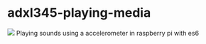 # adxl345-playing-media
[<img src="https://img.shields.io/badge/Node.js-4.x%20through%207.x-brightgreen.svg">](https://nodejs.org)
Playing sounds using a accelerometer in raspberry pi with es6

